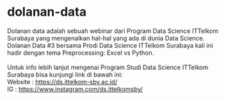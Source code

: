 # dolanan-data

Dolanan data adalah sebuah webinar dari Program Data Science ITTelkom Surabaya yang mengenalkan hal-hal yang ada di dunia Data Science.
Dolanan Data #3 bersama Prodi Data Science ITTelkom Surabaya kali ini hadir dengan tema Preprocessing: Excel vs Python.
<br>
<br>
Untuk info lebih lanjut mengenai Program Studi Data Science ITTelkom Surabaya bisa kunjungi link di bawah ini: <br>
Website : https://ds.ittelkom-sby.ac.id/ <br>
IG : https://www.instagram.com/ds.ittelkomsby/
